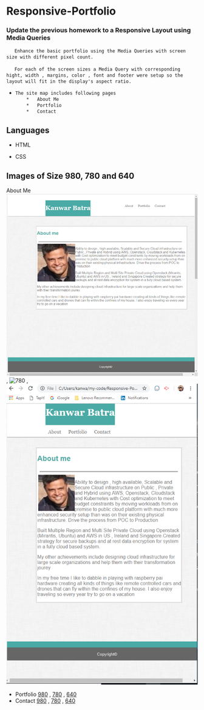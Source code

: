 # Responsive-Portfolio

 ### Update the previous homework to a Responsive Layout using Media Queries
  
       Enhance the basic portfolio using the Media Queries with screen size with different pixel count.

       For each of the screen sizes a Media Query with corresponding hight, width , margins, color , font and footer were setup so the layout will fit in the display's aspect ratio.

  *     The site map includes following pages
            *   About Me
            *   Portfolio
            *   Contact

## Languages 

  *    HTML

  *    CSS

## Images of Size 980, 780 and 640 
 About Me   ![980](/assets/images/980-image-aboutme.png) , ![780](/assets/images/780-image-aboutme.png) , ![640](/assets/images/640-image-aboutme.png)
 * Portfolio  [980](/assets/images/980-image-portfolio.png) , [780](/assets/images/780-image-portfolio.png) , [640](/assets/images/640-image-portfolio.png)
 * Contact    [980](/assets/images/980-image-contact.png) , [780](/assets/images/780-image.png) , [640](/assets/images/640-image.png)